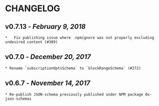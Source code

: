 # CHANGELOG

## v0.7.13 - _February 9, 2018_

    *   Fix publishing issue where .npmignore was not properly excluding undesired content (#389)

## v0.7.0 - _December 20, 2017_

    * Rename `subscriptionOptsSchema` to `blockRangeSchema` (#272)

## v0.6.7 - _November 14, 2017_

    * Re-publish JSON-schema previously published under NPM package 0x-json-schemas
